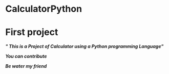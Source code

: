 # CalculatorPython #

# First project 

***" This is a Project of Calculator using a Python programming Language"***

***You can contribute***

***Be water my friend***

